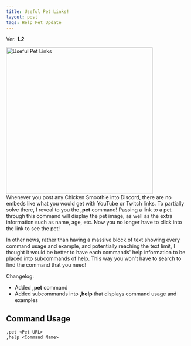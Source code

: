 ```yaml
---
title: Useful Pet Links!
layout: post
tags: Help Pet Update
---
```

Ver. ***1.2***

<img src="{{ site.baseurl }}/images/posts/useful_pet_links.png" width="400" alt="Useful Pet Links"><br>
Whenever you post any Chicken Smoothie into Discord, there are no embeds like what you would get with YouTube or Twitch links. To partially solve there, I reveal to you the **,pet** command! Passing a link to a pet through this command will display the pet image, as well as the extra information such as name, age, etc. Now you no longer have to click into the link to see the pet!

In other news, rather than having a massive block of text showing every command usage and example, and potentially reaching the text limit, I thought it would be better to have each commands' help information to be placed into subcommands of help. This way you won't have to search to find the command that you need!

Changelog:
* Added **,pet** command
* Added subcommands into **,help** that displays command usage and examples

## Command Usage
```
,pet <Pet URL>
,help <Command Name>
```
